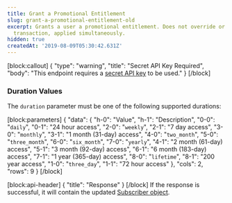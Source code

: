 ```yaml
---
title: Grant a Promotional Entitlement
slug: grant-a-promotional-entitlement-old
excerpt: Grants a user a promotional entitlement. Does not override or defer a store
  transaction, applied simultaneously.
hidden: true
createdAt: '2019-08-09T05:30:42.631Z'
---
```

[block:callout]
{
  "type": "warning",
  "title": "Secret API Key Required",
  "body": "This endpoint requires a [secret API key](doc:authentication) to be used."
}
[/block]
### Duration Values
The `duration` parameter must be one of the following supported durations:

[block:parameters]
{
  "data": {
    "h-0": "Value",
    "h-1": "Description",
    "0-0": "`daily`",
    "0-1": "24 hour access",
    "2-0": "`weekly`",
    "2-1": "7 day access",
    "3-0": "`monthly`",
    "3-1": "1 month (31-day) access",
    "4-0": "`two_month`",
    "5-0": "`three_month`",
    "6-0": "`six_month`",
    "7-0": "`yearly`",
    "4-1": "2 month (61-day) access",
    "5-1": "3 month (92-day) access",
    "6-1": "6 month (183-day) access",
    "7-1": "1 year (365-day) access",
    "8-0": "`lifetime`",
    "8-1": "200 year access",
    "1-0": "`three_day`",
    "1-1": "72 hour access"
  },
  "cols": 2,
  "rows": 9
}
[/block]

[block:api-header]
{
  "title": "Response"
}
[/block]
If the response is successful, it will contain the updated [Subscriber object](ref:subscribers#the-subscriber-object).